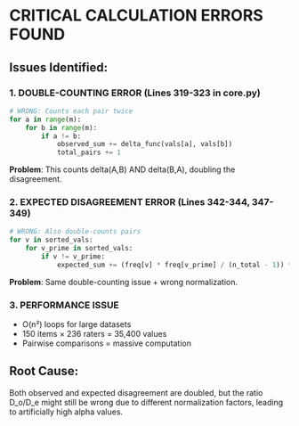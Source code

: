 # CRITICAL CALCULATION ERRORS FOUND

## Issues Identified:

### 1. **DOUBLE-COUNTING ERROR** (Lines 319-323 in core.py)
```python
# WRONG: Counts each pair twice
for a in range(m):
    for b in range(m):
        if a != b:
            observed_sum += delta_func(vals[a], vals[b])
            total_pairs += 1
```

**Problem**: This counts delta(A,B) AND delta(B,A), doubling the disagreement.

### 2. **EXPECTED DISAGREEMENT ERROR** (Lines 342-344, 347-349)
```python
# WRONG: Also double-counts pairs
for v in sorted_vals:
    for v_prime in sorted_vals:
        if v != v_prime:
            expected_sum += (freq[v] * freq[v_prime] / (n_total - 1)) * delta_func(v, v_prime)
```

**Problem**: Same double-counting issue + wrong normalization.

### 3. **PERFORMANCE ISSUE**
- O(n²) loops for large datasets
- 150 items × 236 raters = 35,400 values
- Pairwise comparisons = massive computation

## Root Cause:
Both observed and expected disagreement are doubled, but the ratio D_o/D_e might still be wrong due to different normalization factors, leading to artificially high alpha values.